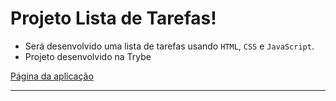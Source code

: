 # Projeto Lista de Tarefas!

- Será desenvolvido uma lista de tarefas usando `HTML`, `CSS` e `JavaScript`.
- Projeto desenvolvido na Trybe

[Página da aplicação](https://ronaferr.github.io/project-todo-list/)

---
